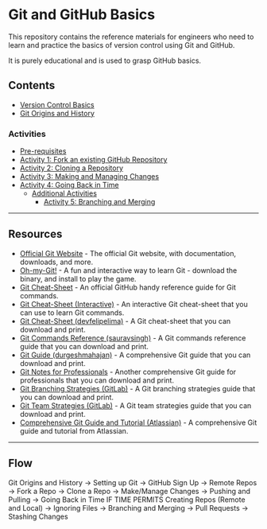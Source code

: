 # Git and GitHub Basics

This repository contains the reference materials for engineers who need to learn and practice the basics of version control using Git and GitHub.

It is purely educational and is used to grasp GitHub basics.

## Contents

- [Version Control Basics](version-control-basics.md)
- [Git Origins and History](git-origins-history.md)

### Activities

- [Pre-requisites](activities.md#pre-requisites)
- [Activity 1: Fork an existing GitHub Repository](activities.md#activity-1-fork-an-existing-github-repository)
- [Activity 2: Cloning a Repository](activities.md#activity-2-cloning-a-repository)
- [Activity 3: Making and Managing Changes](activities.md#activity-3-making-and-managing-changes)
- [Activity 4: Going Back in Time](activities.md#activity-4-going-back-in-time)
  - [Additional Activities](activities.md#additional-activities)
    - [Activity 5: Branching and Merging](activities.md#activity-5-branching-and-merging)

---

## Resources

- [Official Git Website](https://git-scm.com/) - The official Git website, with documentation, downloads, and more.
- [Oh-my-Git!](https://ohmygit.org/) - A fun and interactive way to learn Git - download the binary, and install to play the game.
- [Git Cheat-Sheet](https://education.github.com/git-cheat-sheet-education.pdf) - An official GitHub handy reference guide for Git commands.
- [Git Cheat-Sheet (Interactive)](https://ndpsoftware.com/git-cheatsheet.html) - An interactive Git cheat-sheet that you can use to learn Git commands.
- [Git Cheat-Sheet (devfelipelima)](./resources/git-cheatsheet-devfelipelima.pdf) - A Git cheat-sheet that you can download and print.
- [Git Commands Reference (sauravsingh)](./resources/git-commands-reference-sauravsingh.pdf) - A Git commands reference guide that you can download and print.
- [Git Guide (durgeshmahajan)](./resources/git-guide-durgeshmahajan.pdf) - A comprehensive Git guide that you can download and print.
- [Git Notes for Professionals](./resources/git-notes-for-professionals.pdf) - Another comprehensive Git guide for professionals that you can download and print.
- [Git Branching Strategies (GitLab)](./resources/git-branching-strategies.pdf) - A Git branching strategies guide that you can download and print.
- [Git Team Strategies (GitLab)](./resources/git-team-strategies.pdf) - A Git team strategies guide that you can download and print.
- [Comprehensive Git Guide and Tutorial (Atlassian)](https://www.atlassian.com/git) - A comprehensive Git guide and tutorial from Atlassian.

---

## Flow

Git Origins and History -> Setting up Git -> GitHub Sign Up -> Remote Repos -> Fork a Repo -> Clone a Repo -> Make/Manage Changes -> Pushing and Pulling -> Going Back in Time
IF TIME PERMITS Creating Repos (Remote and Local) -> Ignoring Files -> Branching and Merging -> Pull Requests -> Stashing Changes
